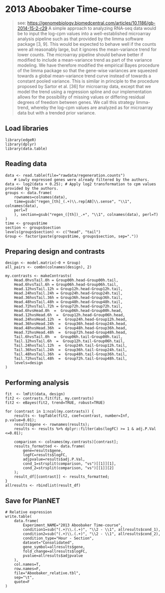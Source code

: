 # 2013 Aboobaker Time-course

> see: https://genomebiology.biomedcentral.com/articles/10.1186/gb-2014-15-2-r29
> A simple approach to analyzing RNA-seq data would be to input the log-cpm values 
> into a well-established microarray analysis pipeline such as that provided by 
> the limma software package [3, 9]. This would be expected to behave well if the counts 
> were all reasonably large, but it ignores the mean-variance trend for lower counts. 
> The microarray pipeline should behave better if modified to include a mean-variance 
> trend as part of the variance modeling. We have therefore modified the empirical 
> Bayes procedure of the limma package so that the gene-wise variances are squeezed 
> towards a global mean-variance trend curve instead of towards a constant pooled 
> variance. This is similar in principle to the procedure proposed by 
> Sartor et al. [36] for microarray data, except that we model the trend using a 
> regression spline and our implementation allows for the possibility of missing 
> values or differing residual degrees of freedom between genes. We call this 
> strategy limma-trend, whereby the log-cpm values are analyzed as for microarray 
> data but with a trended prior variance.


## Load libraries

```{r}
library(edgeR)
library(dplyr)
library(data.table)
```

## Reading data

```{r}
data <- read.table(file="rawdata/regeneration.counts") 
    # Lowly expressed genes were already filtered by the authors.
data <- log2(data + 0.25); # Apply log2 transformation to cpm values provided by the authors.
groups <- data.frame(
    rownames=colnames(data), 
    time=gsub("regen_[th]_(.+)\\.rep[AB]\\.sense", "\\1", colnames(data), 
    perl=T
    ), section=gsub("regen_([th])_.+", "\\1", colnames(data), perl=T)
)
time <- groups$time
section <- groups$section
levels(groups$section) <- c("head", "tail")
Group <- factor(paste(groups$time, groups$section, sep="."))
```

## Preparing design and contrasts

```{r}
design <- model.matrix(~0 + Group)
all_pairs <- combn(colnames(design), 2)

my.contrasts <- makeContrasts(
    Head.0hvsTail.0h = Group00h.head-Group00h.tail,
    Head.6hvsTail.6h = Group06h.head-Group06h.tail,
    Head.12hvsTail.12h = Group12h.head-Group12h.tail,
    Head.24hvsTail.24h = Group24h.head-Group24h.tail,
    Head.36hvsTail.36h = Group36h.head-Group36h.tail,
    Head.48hvsTail.48h = Group48h.head-Group48h.tail,
    Head.72hvsTail.72h = Group72h.head-Group72h.tail,
    Head.6hvsHead.0h  =  Group06h.head-Group00h.head,
    Head.12hvsHead.6h  =  Group12h.head-Group06h.head,
    Head.24hvsHead.12h  =  Group24h.head-Group12h.head,
    Head.36hvsHead.24h  =  Group36h.head-Group24h.head,
    Head.48hvsHead.36h  =  Group48h.head-Group36h.head,
    Head.72hvsHead.48h  =  Group72h.head-Group48h.head,
    Tail.6hvsTail.0h  =  Group06h.tail-Group00h.tail,
    Tail.12hvsTail.6h  =  Group12h.tail-Group06h.tail,
    Tail.24hvsTail.12h  =  Group24h.tail-Group12h.tail,
    Tail.36hvsTail.24h  =  Group36h.tail-Group24h.tail,
    Tail.48hvsTail.36h  =  Group48h.tail-Group36h.tail,
    Tail.72hvsTail.48h  =  Group72h.tail-Group48h.tail,
    levels=design
)

```

## Performing analysis

```{r}
fit  <- lmFit(data, design)
fit2 <- contrasts.fit(fit, my.contrasts)
fit2 <- eBayes(fit2, trend=TRUE, robust=TRUE)

for (contrast in 1:ncol(my.contrasts)) {
    results <- topTable(fit2, coef=contrast, number=Inf, p.value=0.01);
    results$gene <- rownames(results);
    results <- results %>% dplyr::filter(abs(logFC) >= 1 & adj.P.Val <=0.01);

    comparison <- colnames(my.contrasts)[contrast];
    results_formatted <- data.frame( 
        gene=results$gene,
        logFC=results$logFC,
        adjpvalue=results$adj.P.Val,
        cond_1=strsplit(comparison, "vs")[[1]][1],
        cond_2=strsplit(comparison, "vs")[[1]][2]
    );
    result_df[[contrast]] <- results_formatted;
}
allresults <- rbindlist(result_df)
```

## Save for PlanNET

```{r}
# Relative expression
write.table(
    data.frame(
        Experiment_NAME="2013 Aboobaker Time-course", 
        condition1=sub("(.+)\\.(.+)", "\\2 - \\1", allresults$cond_1),
        condition2=sub("(.+)\\.(.+)", "\\2 - \\1", allresults$cond_2),
        condition_type="Hour - Section", 
        dataset="Consolidated", 
        gene_symbol=allresults$gene, 
        fold_change=allresults$logFC,
        pvalue=allresults$adjpvalue
    ),
    col.names=T,
    row.names=F,
    file="Aboobaker_relative.tbl",
    sep="\t",
    quote=F
)
```
